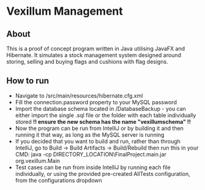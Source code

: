 # Vexillum Management

## About

This is a proof of concept program written in Java utilising JavaFX and Hibernate. It simulates a stock management system designed around storing, selling and buying flags and cushions with flag designs.

## How to run

* Navigate to /src/main/resources/hibernate.cfg.xml
* Fill the connection.password property to your MySQL password
* Import the database schema located in /DatabaseBackup - you can either import the single .sql file or the folder with each table individually stored **!! ensure the new schema has the name "vexillumschema" !!**
* Now the program can be run from IntelliJ or by building it and then running it that way, as long as the MySQL server is running
* If you decided that you want to build and run, rather than through IntelliJ, go to Build -> Build Artifacts -> Build/Rebuild then run this in your CMD: java -cp DIRECTORY_LOCATION\FinalProject.main.jar org.vexillum.Main
* Test cases can be run from inside IntelliJ by running each file individually, or using the provided pre-created AllTests configuration, from the configurations dropdown
